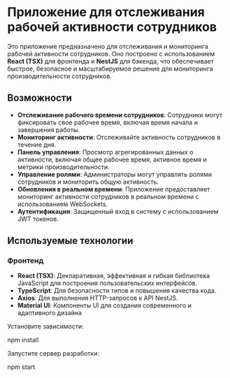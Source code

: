 # Приложение для отслеживания рабочей активности сотрудников

Это приложение предназначено для отслеживания и мониторинга рабочей активности сотрудников. Оно построено с использованием **React (TSX)** для фронтенда и **NestJS** для бэкенда, что обеспечивает быстрое, безопасное и масштабируемое решение для мониторинга производительности сотрудников.

## Возможности

- **Отслеживание рабочего времени сотрудников**: Сотрудники могут фиксировать свое рабочее время, включая время начала и завершения работы.
- **Мониторинг активности**: Отслеживайте активность сотрудников в течение дня.
- **Панель управления**: Просмотр агрегированных данных о активности, включая общее рабочее время, активное время и метрики производительности.
- **Управление ролями**: Администраторы могут управлять ролями сотрудников и мониторить общую активность.
- **Обновления в реальном времени**: Приложение предоставляет мониторинг активности сотрудников в реальном времени с использованием WebSockets.
- **Аутентификация**: Защищенный вход в систему с использованием JWT токенов.

## Используемые технологии

### Фронтенд
- **React (TSX)**: Декларативная, эффективная и гибкая библиотека JavaScript для построения пользовательских интерфейсов.
- **TypeScript**: Для безопасности типов и повышения качества кода.
- **Axios**: Для выполнения HTTP-запросов к API NestJS.
- **Material UI**: Компоненты UI для создания современного и адаптивного дизайна

Установите зависимости:

npm install

Запустите сервер разработки:

npm start
